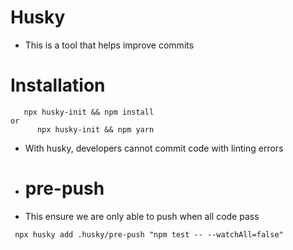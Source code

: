 # Husky

- This is a tool that helps improve commits

# Installation

```
   npx husky-init && npm install
or
      npx husky-init && npm yarn
```

- With husky, developers cannot commit code with linting errors

- # pre-push
- This ensure we are only able to push when all code pass

```
 npx husky add .husky/pre-push "npm test -- --watchAll=false"
```
